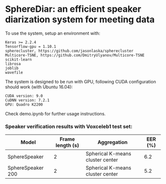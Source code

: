 # SphereDiar: an efficient speaker diarization system for meeting data

To use the system, setup an environment with:

```
Keras >= 2.2.4 
Tensorflow-gpu = 1.10.1
spherecluster, https://github.com/jasonlaska/spherecluster
Multicore-TSNE, https://github.com/DmitryUlyanov/Multicore-TSNE
scikit-learn
librosa
joblib
wavefile
```


The system is designed to be run with GPU, following CUDA configuration should work (with Ubuntu 16.04):

```
CUDA version: 9.0
CuDNN version: 7.2.1
GPU: Quadro K2200
```

Check demo.ipynb for further usage instructions.

### Speaker verification results with Voxceleb1 test set:


| Model  | Frame length (s) | Aggregation | EER (%) |
| ------------- |-----| ------| ---- |
| SphereSpeaker  |2| Spherical K-means cluster center | 6.2  |
| SphereSpeaker 200 |2| Spherical K-means cluster center | 5.2 |

